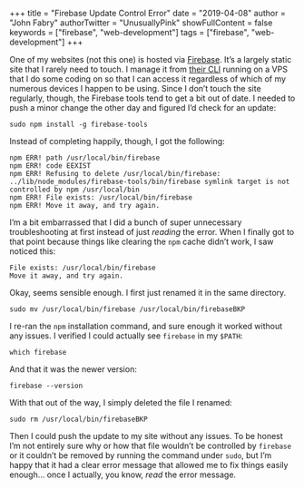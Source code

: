 +++
title = "Firebase Update Control Error"
date = "2019-04-08"
author = "John Fabry"
authorTwitter = "UnusuallyPink"
showFullContent = false
keywords = ["firebase", "web-development"]
tags = ["firebase", "web-development"]
+++

One of my websites (not this one) is hosted via [Firebase](https://firebase.google.com/). It’s a largely static site that I rarely need to touch. I manage it from [their CLI](https://firebase.google.com/docs/cli/) running on a VPS that I do some coding on so that I can access it regardless of which of my numerous devices I happen to be using. Since I don’t touch the site regularly, though, the Firebase tools tend to get a bit out of date. I needed to push a minor change the other day and figured I’d check for an update:

```
sudo npm install -g firebase-tools
```

Instead of completing happily, though, I got the following:

```
npm ERR! path /usr/local/bin/firebase
npm ERR! code EEXIST
npm ERR! Refusing to delete /usr/local/bin/firebase: ../lib/node_modules/firebase-tools/bin/firebase symlink target is not controlled by npm /usr/local/bin
npm ERR! File exists: /usr/local/bin/firebase
npm ERR! Move it away, and try again.
```

I’m a bit embarrassed that I did a bunch of super unnecessary troubleshooting at first instead of just _reading_ the error. When I finally got to that point because things like clearing the `npm` cache didn’t work, I saw noticed this:

```
File exists: /usr/local/bin/firebase
Move it away, and try again.
```

Okay, seems sensible enough. I first just renamed it in the same directory.

```
sudo mv /usr/local/bin/firebase /usr/local/bin/firebaseBKP
```

I re-ran the `npm` installation command, and sure enough it worked without any issues. I verified I could actually see `firebase` in my `$PATH`:

```
which firebase
```

And that it was the newer version:

```
firebase --version
```

With that out of the way, I simply deleted the file I renamed:

```
sudo rm /usr/local/bin/firebaseBKP
```

Then I could push the update to my site without any issues. To be honest I’m not entirely sure why or how that file wouldn’t be controlled by `firebase` or it couldn’t be removed by running the command under `sudo`, but I’m happy that it had a clear error message that allowed me to fix things easily enough… once I actually, you know, _read_ the error message.
